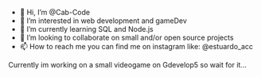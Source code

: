 - 👋 Hi, I’m @Cab-Code
- 👀 I’m interested in web development and gameDev
- 🌱 I’m currently learning SQL and Node.js
- 💞️ I’m looking to collaborate on small and/or open source projects
- 📫 How to reach me you can find me on instagram like: @estuardo_acc

Currently im working on a small videogame on Gdevelop5 so wait for it...
<!---
Cab-Code/Cab-Code is a ✨ special ✨ repository because its `README.md` (this file) appears on your GitHub profile.
You can click the Preview link to take a look at your changes.
--->

